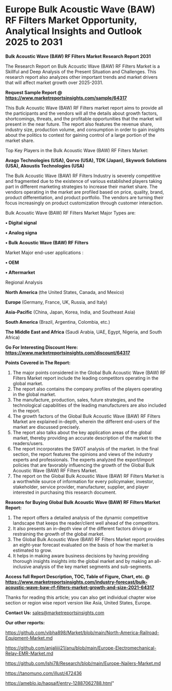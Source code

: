 # Europe Bulk Acoustic Wave (BAW) RF Filters Market Opportunity, Analytical Insights and Outlook 2025 to 2031

<strong>Bulk Acoustic Wave (BAW) RF Filters Market Research Report 2031</strong>

The Research Report on Bulk Acoustic Wave (BAW) RF Filters Market is a Skillful and Deep Analysis of the Present Situation and Challenges. This research report also analyzes other important trends and market drivers that will affect market growth over 2025-2031.

<strong>Request Sample Report @ <a href=https://www.marketreportsinsights.com/sample/64317>https://www.marketreportsinsights.com/sample/64317</a></strong>

This Bulk Acoustic Wave (BAW) RF Filters market report aims to provide all the participants and the vendors will all the details about growth factors, shortcomings, threats, and the profitable opportunities that the market will present in the near future. The report also features the revenue share, industry size, production volume, and consumption in order to gain insights about the politics to contest for gaining control of a large portion of the market share.

Top Key Players in the Bulk Acoustic Wave (BAW) RF Filters Market:

<strong>Avago Technologies (USA), Qorvo (USA), TDK (Japan), Skywork Solutions (USA), Akoustis Technologies (USA)</strong>

The Bulk Acoustic Wave (BAW) RF Filters Industry is severely competitive and fragmented due to the existence of various established players taking part in different marketing strategies to increase their market share. The vendors operating in the market are profiled based on price, quality, brand, product differentiation, and product portfolio. The vendors are turning their focus increasingly on product customization through customer interaction.

Bulk Acoustic Wave (BAW) RF Filters Market Major Types are:

<strong>• Digital signal

• Analog signa

• Bulk Acoustic Wave (BAW) RF Filters</strong>

Market Major end-user applications :

<strong>• OEM

• Aftermarket</strong>

Regional Analysis

</u><strong><b>North America</b></strong> (the United States, Canada, and Mexico)

<strong><b>Europe </b></strong>(Germany, France, UK, Russia, and Italy)

<strong><b>Asia-Pacific</b></strong> (China, Japan, Korea, India, and Southeast Asia)

<strong><b>South America</b></strong> (Brazil, Argentina, Colombia, etc.)

<strong><b>The Middle East and Africa</b></strong> (Saudi Arabia, UAE, Egypt, Nigeria, and South Africa)

<strong>Go For Interesting Discount Here: <a href=https://www.marketreportsinsights.com/discount/64317>https://www.marketreportsinsights.com/discount/64317</a></strong>

<strong>Points Covered in The Report:</strong>
<ol>
  <li>The major points considered in the Global Bulk Acoustic Wave (BAW) RF Filters Market report include the leading competitors operating in the global market.</li>
  <li>The report also contains the company profiles of the players operating in the global market.</li>
  <li>The manufacture, production, sales, future strategies, and the technological capabilities of the leading manufacturers are also included in the report.</li>
  <li>The growth factors of the Global Bulk Acoustic Wave (BAW) RF Filters Market are explained in-depth, wherein the different end-users of the market are discussed precisely.</li>
  <li>The report also talks about the key application areas of the global market, thereby providing an accurate description of the market to the readers/users.</li>
  <li>The report incorporates the SWOT analysis of the market. In the final section, the report features the opinions and views of the industry experts and professionals. The experts analyzed the export/import policies that are favorably influencing the growth of the Global Bulk Acoustic Wave (BAW) RF Filters Market.</li>
  <li>The report on the Global Bulk Acoustic Wave (BAW) RF Filters Market is a worthwhile source of information for every policymaker, investor, stakeholder, service provider, manufacturer, supplier, and player interested in purchasing this research document.</li>
</ol>
<strong>Reasons for Buying Global Bulk Acoustic Wave (BAW) RF Filters Market Report:</strong>

<ol>
  <li>The report offers a detailed analysis of the dynamic competitive landscape that keeps the reader/client well ahead of the competitors.</li>
  <li>It also presents an in-depth view of the different factors driving or restraining the growth of the global market.</li>
  <li>The Global Bulk Acoustic Wave (BAW) RF Filters Market report provides an eight-year forecast evaluated on the basis of how the market is estimated to grow.</li>
  <li>It helps in making aware business decisions by having providing thorough insights insights into the global market and by making an all-inclusive analysis of the key market segments and sub-segments.</li>
</ol>
<strong>Access full Report Description, TOC, Table of Figure, Chart, etc. @ <a href=https://www.marketreportsinsights.com/industry-forecast/bulk-acoustic-wave-baw-rf-filters-market-growth-and-size-2021-64317>https://www.marketreportsinsights.com/industry-forecast/bulk-acoustic-wave-baw-rf-filters-market-growth-and-size-2021-64317</a></strong>


Thanks for reading this article; you can also get individual chapter wise section or region wise report version like Asia, United States, Europe.

<strong>Contact Us:</strong>
sales@marketreportsinsights.com

<strong>Our other reports:</strong>

<a href=https://github.com/vibha898/Market/blob/main/North-America-Railroad-Equipment-Market.md>https://github.com/vibha898/Market/blob/main/North-America-Railroad-Equipment-Market.md</a>

<a href=https://github.com/anjaliiii21/anu/blob/main/Europe-Electromechanical-Relay-EMR-Market.md>https://github.com/anjaliiii21/anu/blob/main/Europe-Electromechanical-Relay-EMR-Market.md</a>

<a href=https://github.com/Ishi78/Research/blob/main/Europe-Nailers-Market.md>https://github.com/Ishi78/Research/blob/main/Europe-Nailers-Market.md</a>

<a href=https://tanomuno.com/illust/472436>https://tanomuno.com/illust/472436</a>

<a href=https://ameblo.jp/haqsaif/entry-12887062788.html>https://ameblo.jp/haqsaif/entry-12887062788.html</a>"
